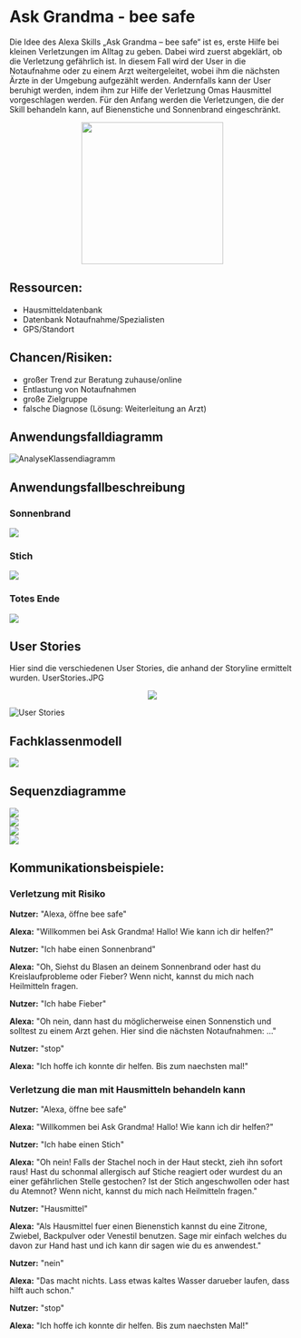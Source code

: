# Ask Grandma - bee safe
Die Idee des Alexa Skills „Ask Grandma – bee safe“ ist es, erste Hilfe bei kleinen Verletzungen im Alltag zu geben. Dabei wird zuerst abgeklärt, ob die Verletzung gefährlich ist. In diesem Fall wird der User in die Notaufnahme oder zu einem Arzt weitergeleitet, wobei ihm die nächsten Ärzte in der Umgebung aufgezählt werden. Andernfalls kann der User beruhigt werden, indem ihm zur Hilfe der Verletzung Omas Hausmittel vorgeschlagen werden. Für den Anfang werden die Verletzungen, die der Skill behandeln kann, auf Bienenstiche und Sonnenbrand eingeschränkt.

<div style="text-align:center"><img src ="Images/BeeSafe_Logo.jpg" width="250"/></div>

## Ressourcen:

- Hausmitteldatenbank
- Datenbank Notaufnahme/Spezialisten
- GPS/Standort

## Chancen/Risiken:

- großer Trend zur Beratung zuhause/online
- Entlastung von Notaufnahmen
- große Zielgruppe
- falsche Diagnose (Lösung: Weiterleitung an Arzt)

## Anwendungsfalldiagramm 

<img src="images/verkocht_AnalyseKlassenmodell.png" alt="AnalyseKlassendiagramm" class="inline"/>

## Anwendungsfallbeschreibung 

### Sonnenbrand 

![](https://github.com/sweIhm-ws2018-19/skillproject-fr-23/blob/master/BeeSafeProjektplanung/anwendungsfall_sonnenbrand.png)  

### Stich

![](https://github.com/sweIhm-ws2018-19/skillproject-fr-23/blob/master/BeeSafeProjektplanung/anwendungsfall_stich.png)   

### Totes Ende

![](https://github.com/sweIhm-ws2018-19/skillproject-fr-23/blob/master/BeeSafeProjektplanung/anwendungsfall_totes_ende.png)  

## User Stories 

 Hier sind die verschiedenen User Stories, die anhand der Storyline ermittelt wurden.
 UserStories.JPG
<div style="text-align:center"><img src ="Images/UserStories.JPG" /></div>


![User Stories](https://github.com/sweIhm-ws2018-19/skillproject-fr-23/blob/master/BeeSafeProjektplanung/UserStories.JPG)

## Fachklassenmodell

<div><img src ="Images/Fachklassendiagramm.png"/></div>

## Sequenzdiagramme 

![](https://github.com/sweIhm-ws2018-19/skillproject-fr-23/blob/master/UML/Sequenzdiagramme/Sprint2/myinjuryisintenthandler_sequenzdiagramm.png)   
![](https://github.com/sweIhm-ws2018-19/skillproject-fr-23/blob/master/UML/Sequenzdiagramme/Sprint2/nearesthospitalintenthandler_sequenzdiagramm.png)  
![](https://github.com/sweIhm-ws2018-19/skillproject-fr-23/blob/master/UML/Sequenzdiagramme/Sprint2/nointenthandler_sequenzdiagramm.png)  
![](https://github.com/sweIhm-ws2018-19/skillproject-fr-23/blob/master/UML/Sequenzdiagramme/Sprint2/yesintenthandler_sequenzdiagramm.png)

## Kommunikationsbeispiele:

### Verletzung mit Risiko

<b>Nutzer:</b> "Alexa, öffne bee safe"

<b>Alexa:</b> "Willkommen bei Ask Grandma! Hallo! Wie kann ich dir helfen?"

<b>Nutzer:</b> "Ich habe einen Sonnenbrand"

<b>Alexa:</b> "Oh, Siehst du Blasen an deinem Sonnenbrand oder hast du Kreislaufprobleme oder Fieber? Wenn nicht, kannst du mich nach Heilmitteln fragen.

<b>Nutzer:</b> "Ich habe Fieber"

<b>Alexa:</b> "Oh nein, dann hast du möglicherweise einen Sonnenstich und solltest zu einem Arzt gehen. Hier sind die nächsten Notaufnahmen: ..."

<b>Nutzer:</b> "stop"

<b>Alexa:</b> "Ich hoffe ich konnte dir helfen. Bis zum naechsten mal!"

### Verletzung die man mit Hausmitteln behandeln kann

<b>Nutzer:</b> "Alexa, öffne bee safe"

<b>Alexa:</b> "Willkommen bei Ask Grandma! Hallo! Wie kann ich dir helfen?"

<b>Nutzer:</b> "Ich habe einen Stich"

<b>Alexa:</b> "Oh nein! Falls der Stachel noch in der Haut steckt, zieh ihn sofort raus! Hast du schonmal allergisch auf Stiche reagiert oder wurdest du an einer gefährlichen Stelle gestochen? Ist der Stich angeschwollen oder hast du Atemnot? Wenn nicht, kannst du mich nach Heilmitteln fragen."

<b>Nutzer:</b> "Hausmittel"

<b>Alexa:</b> "Als Hausmittel fuer einen Bienenstich kannst du eine Zitrone, Zwiebel, Backpulver oder Venestil benutzen. Sage mir einfach welches du davon zur Hand hast und ich kann dir sagen wie du es anwendest."

<b>Nutzer:</b> "nein"

<b>Alexa:</b> "Das macht nichts. Lass etwas kaltes Wasser darueber laufen, dass hilft auch schon."

<b>Nutzer:</b> "stop"

<b>Alexa:</b> "Ich hoffe ich konnte dir helfen. Bis zum naechsten Mal!"

